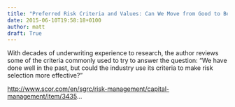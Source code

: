 ```yaml
---
title: "Preferred Risk Criteria and Values: Can We Move from Good to Better?"
date: 2015-06-10T19:58:18+0100
author: matt
draft: True
---
```

With decades of underwriting experience to research, the author reviews some of the criteria commonly used to try to answer the question: “We have done well in the past, but could the industry use its criteria to make risk selection more effective?”

http://www.scor.com/en/sgrc/risk-management/capital-management/item/3435...
